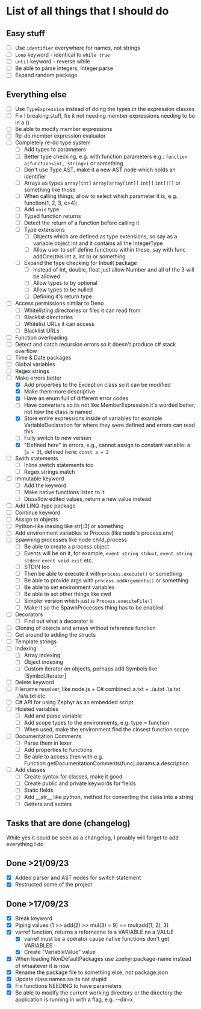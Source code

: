 # List of all things that I should do

## Easy stuff
- [ ] Use `identifier` everywhere for names, not strings
- [ ] `Loop` keyword - identical to `while true`
- [ ] `until` keyword - reverse while
- [ ] Be able to parse integers, Integer.parse
- [ ] Expand random package

## Everything else
- [ ] Use `TypeExpression` instead of doing the types in the expression classes
- [ ] Fix ! breaking stuff, fix it not needing member expressions needing to be in a ()
- [ ] Be able to modify member expressions
- [ ] Re-do member expression evaluator
- [ ] Completely re-do type system
	- [ ] Add types to parameters
	- [ ] Better type checking, e.g. with function parameters e.g.: `function a(function<int, string>)` or something
	- [ ] Don't use Type AST, make it a new AST node which holds an identifier
	- [ ] Arrays as types `array[int]` `array[array[int]]` `int[]` `int[][]` or something like those
	- [ ] When calling things, allow to select which parameter it is, e.g. function(1, 2, 3, e=4);
	- [ ] Add `void` type
	- [ ] Typed function returns
	- [ ] Detect the return of a function before calling it
	- [ ] Type extensions
		- [ ] Objects which are defined as type extensions, so say as a variable object int and it contains all the IntegerType
		- [ ] Allow user to self define functions within these, say with func addOne(this int a, int b) or something
	- [ ] Expand the type checking for Inbuilt package
		- [ ] Instead of Int, double, float just allow Number and all of the 3 will be allowed
		- [ ] Allow types to by optional
		- [ ] Allow types to be nulled
		- [ ] Defining it's return type
- [ ] Access permissions similar to Deno
	- [ ] Whitelisting directories or files it can read from
	- [ ] Blacklist directories
	- [ ] Whitelist URLs it can access
	- [ ] Blacklist URLs
- [ ] Function overloading
- [ ] Detect and catch recursion errors so it doesn't produce c# stack overflow
- [ ] Time & Date packages
- [ ] Global variables
- [ ] Regex strings
- [ ] Make errors better
	- [x] Add properties to the Exception class so it can be modified
	- [x] Make them more descriptive
	- [x] Have an enum full of different error codes
	- [ ] Have converters so its not like MemberExpression it's worded better, not how the class is named
	- [x] Store entire expressions inside of variables for example VariableDeclaration for where they were defined and errors can read this
	- [ ] Fully switch to new version
	- [x] "Defined here" in errors, e.g., cannot assign to constant variable: a (`a = 3`), defined here: `const a = 2`
- [ ] Swith statements
	- [ ] Inline switch statements too
	- [ ] Regex strings match 
- [ ] Immutable keyword
	- [ ] Add the keyword
	- [ ] Make native functions listen to it
	- [ ] Dissallow edited values, return a new value instead
- [ ] Add LINQ-type package
- [ ] Continue keyword
- [ ] Assign to objects
- [ ] Python-like inexing like str[:3] or something
- [ ] Add environment variables to Process (like node's process.env)
- [ ] Spawning processes like node child_process
	- [ ] Be able to create a process object
	- [ ] Events will be on it, for example, `event string stdout`, `event string stderr` `event void exit` etc.
	- [ ] STDIN too
	- [ ] Then be able to execute it with `process.execute()` or something
	- [ ] Be able to provide args with `process.addArguments()` or something
	- [ ] Be able to set environment variables
	- [ ] Be able to set other things like cwd
	- [ ] Simpler version which just is `Process.executeFile()`
	- [ ] Make it so the SpawnProcesses thing has to be enabled
- [ ] Decorators
	- [ ] Find out what a decorator is
- [ ] Cloning of objects and arrays without reference function
- [ ] Get around to adding the structs
- [ ] Template strings
- [ ] Indexing
	- [ ] Array indexing
	- [ ] Object indexing
	- [ ] Custom iterator on objects, perhaps add Symbols like [Symbol.Iterator]
- [ ] Delete keyword
- [ ] Filename resolver, like node.js + C# combined: a.txt + ./a.txt .\a.txt ../a/a.txt etc.
- [ ] C# API for using Zephyr as an embedded script
- [ ] Hoisted variables
	- [ ] Add and parse variable
	- [ ] Add scope types to the environments, e.g. type = function
	- [ ] When used, make the environment find the closest function scope
- [ ] Documentation Comments
	- [ ] Parse them in lexer
	- [ ] Add properties to functions
	- [ ] Be able to access then with e.g. Function.getDocumentationComments(func).params.a.description
- [ ] Add classes
	- [ ] Create syntax for classes, make it good
	- [ ] Create public and private keywords for fields
	- [ ] Static fields
	- [ ] Add \_\_str\_\_ like python, method for converting the class into a string
	- [ ] Getters and setters

## Tasks that are done (changelog)
While yes it could be seen as a changelog, I proably will forget to add everything I do

## Done >21/09/23
- [x] Added parser and AST nodes for switch statement
- [x] Restructed some of the project

## Done >17/09/23
- [x] Break keyword
- [x] Piping values (1 >> add(2) >> mul(3) = 9) == mul(add(1, 2), 3)
- [x] varref function, returns a refernecne to a VARIABLE no a VALUE
	- [x] varref must be a operator cause native functions don't get VARIABLES
	- [x] Create "VariableValue" value
- [x] When loading NonDefaultPackages use zpehyr:package-name instead of whaatever it is now
- [x] Rename the package file to something else, not package.json
- [x] Update class names so its not stupid
- [x] Fix functions NEEDING to have parameters
- [x] Be able to modify the current working directory or the directory the application is running in with a flag, e.g. --dir=x